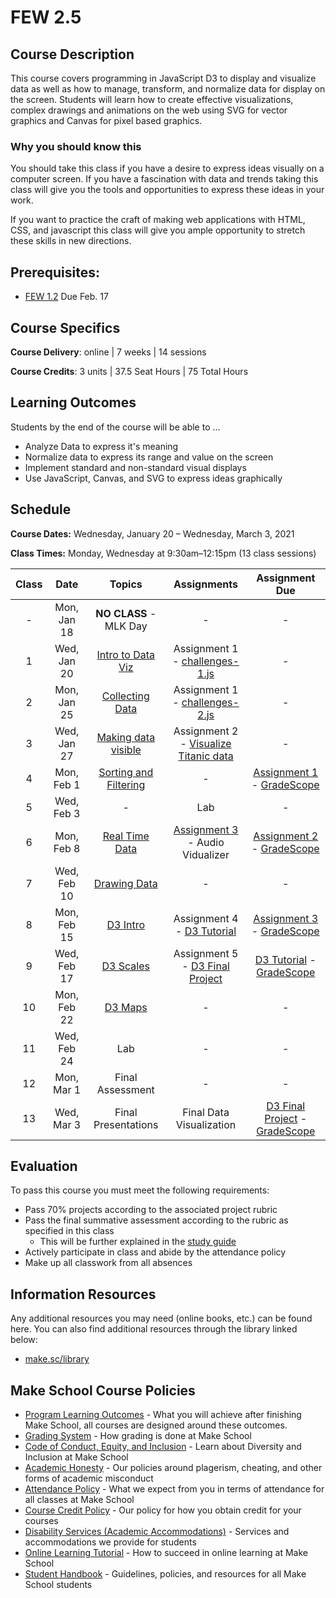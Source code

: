 # FEW 2.5

## Course Description

This course covers programming in JavaScript D3 to display and visualize data as well as how to manage, transform, and normalize data for display on the screen. Students will learn how to create effective visualizations, complex drawings and animations on the web using SVG for vector graphics and Canvas for pixel based graphics.

### Why you should know this

You should take this class if you have a desire to express ideas visually on a computer screen. If you have a fascination with data and trends taking this class will give you the tools and opportunities to express these ideas in your work.

If you want to practice the craft of making web applications with HTML, CSS, and javascript this class will give you ample opportunity to stretch these skills in new directions.

## Prerequisites:

- [FEW 1.2](https://github.com/Make-School-Courses/FEW-1.2-JavaScript-Foundations) Due Feb. 17

## Course Specifics

**Course Delivery**: online | 7 weeks | 14 sessions

**Course Credits**: 3 units | 37.5 Seat Hours | 75 Total Hours

## Learning Outcomes

Students by the end of the course will be able to ...

- Analyze Data to express it's meaning
- Normalize data to express its range and value on the screen
- Implement standard and non-standard visual displays
- Use JavaScript, Canvas, and SVG to express ideas graphically

## Schedule

**Course Dates:** Wednesday, January 20 – Wednesday, March 3, 2021

**Class Times:** Monday, Wednesday at 9:30am–12:15pm (13 class sessions)

| Class | Date        | Topics                 | Assignments | Assignment Due |
|:-----:|:-----------:|:----------------------:|:-----------:|:--------------:|
|  -    | Mon, Jan 18 | **NO CLASS** - MLK Day | -           | -              |
|  1    | Wed, Jan 20 | [Intro to Data Viz]    | Assignment 1 <br>- [challenges-1.js] | - |
|  2    | Mon, Jan 25 | [Collecting Data]      | Assignment 1 <br>- [challenges-2.js] | - |
|  3    | Wed, Jan 27 | [Making data visible]  | Assignment 2 <br>- [Visualize Titanic data] | - |
|  4    | Mon, Feb 1  | [Sorting and Filtering] | -          | [Assignment 1] - [GradeScope] |
|  5    | Wed, Feb 3  | -                      | Lab         | - |
|  6    | Mon, Feb 8  | [Real Time Data]       | [Assignment 3] <br>- Audio Vidualizer | [Assignment 2] - [GradeScope] |
|  7    | Wed, Feb 10 | [Drawing Data]         | -           | - |
|  8    | Mon, Feb 15 | [D3 Intro]             | Assignment 4 <br>- [D3 Tutorial] | [Assignment 3] - [GradeScope] |
|  9    | Wed, Feb 17 | [D3 Scales]            | Assignment 5 <br>- [D3 Final Project] | [D3 Tutorial] - [GradeScope] |
| 10    | Mon, Feb 22 | [D3 Maps]              | -           | - |
| 11    | Wed, Feb 24 | Lab                    | -           | - |
| 12    | Mon, Mar 1  | Final Assessment       | -           | - |
| 13    | Wed, Mar 3  | Final Presentations    | Final Data Visualization | [D3 Final Project] - [GradeScope] |

<!-- Lessons -->
[Intro to Data Viz]: lessons/lesson-01.md
[Collecting Data]: lessons/lesson-02.md
[Making data visible]: lessons/lesson-03.md
[Sorting and Filtering]: lessons/lesson-04.md
[Real Time Data]: lessons/lesson-06.md
[Drawing Data]: lessons/lesson-07.md
[D3 Intro]: lessons/lesson-08.md
[D3 Scales]: lessons/lesson-09.md
[D3 Maps]: lessons/lesson-10.md

<!-- Assignments -->
[GradeScope]:https://www.gradescope.com/courses/218919

[challenges-1.js]: https://github.com/MakeSchool-Tutorials/FEW-2-5-Data-Visualization-Working-with-Data
[challenges-2.js]: https://github.com/MakeSchool-Tutorials/FEW-2-5-Data-Visualization-Working-with-Data
[Visualize Titanic data]: https://github.com/Make-School-Labs/FEW-2-5-Titanic-Visualization
[Assignment 1]: https://github.com/MakeSchool-Tutorials/FEW-2-5-Data-Visualization-Working-with-Data
[Real Time Data]: https://github.com/Make-School-Labs/FEW-2-5-Data-Visualization-Real-Time-Data
[Assignment 2]: https://github.com/Make-School-Labs/FEW-2-5-Titanic-Visualization
[Assignment 3]: https://github.com/Make-School-Labs/FEW-2-5-Data-Visualization-Real-Time-Data
[D3 Tutorial]: https://github.com/Make-School-Labs/D3.js-Mini-Challenges
[D3 Final Project]: assignments/assignment-41.md

## Evaluation

To pass this course you must meet the following requirements:

- Pass 70% projects according to the associated project rubric
- Pass the final summative assessment according to the rubric as specified in this class
    - This will be further explained in the [study guide](study-guide.md)
- Actively participate in class and abide by the attendance policy
- Make up all classwork from all absences

##  Information Resources

Any additional resources you may need (online books, etc.) can be found here. You can also find additional resources through the library linked below:

- [make.sc/library](http://make.sc/library)

## Make School Course Policies

- [Program Learning Outcomes](https://make.sc/program-learning-outcomes) - What you will achieve after finishing Make School, all courses are designed around these outcomes.
- [Grading System](https://make.sc/grading-system) - How grading is done at Make School
- [Code of Conduct, Equity, and Inclusion](https://make.sc/code-of-conduct) - Learn about Diversity and Inclusion at Make School
- [Academic Honesty](https://make.sc/academic-honesty-policy) - Our policies around plagerism, cheating, and other forms of academic misconduct
- [Attendance Policy](https://make.sc/attendance-policy) - What we expect from you in terms of attendance for all classes at Make School
- [Course Credit Policy](https://make.sc/course-credit-policy) - Our policy for how you obtain credit for your courses
- [Disability Services (Academic Accommodations)](https://make.sc/disability-services) - Services and accommodations we provide for students
- [Online Learning Tutorial](https://make.sc/online-learning-tutorial) - How to succeed in online learning at Make School
- [Student Handbook](https://make.sc/student-handbook) - Guidelines, policies, and resources for all Make School students

